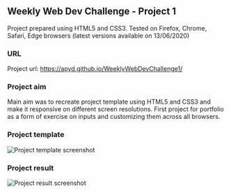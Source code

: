 ## Weekly Web Dev Challenge - Project 1

Project prepared using HTML5 and CSS3.
Tested on Firefox, Chrome, Safari, Edge browsers (latest versions available on 13/06/2020)

### URL

Project url: https://apyd.github.io/WeeklyWebDevChallenge1/

### Project aim

Main aim was to recreate project template using HTML5 and CSS3 and make it responsive on different screen resolutions.
First project for portfolio as a form of exercise on inputs and customizing them across all browsers.

### Project template
![Project template screenshot](https://user-images.githubusercontent.com/14296768/84596126-33f2dd00-ae5c-11ea-9411-b7d7cbb2714e.png)

### Project result
![Project result screenshot](https://user-images.githubusercontent.com/14296768/84596144-4a009d80-ae5c-11ea-975a-75e708fc9277.png)






